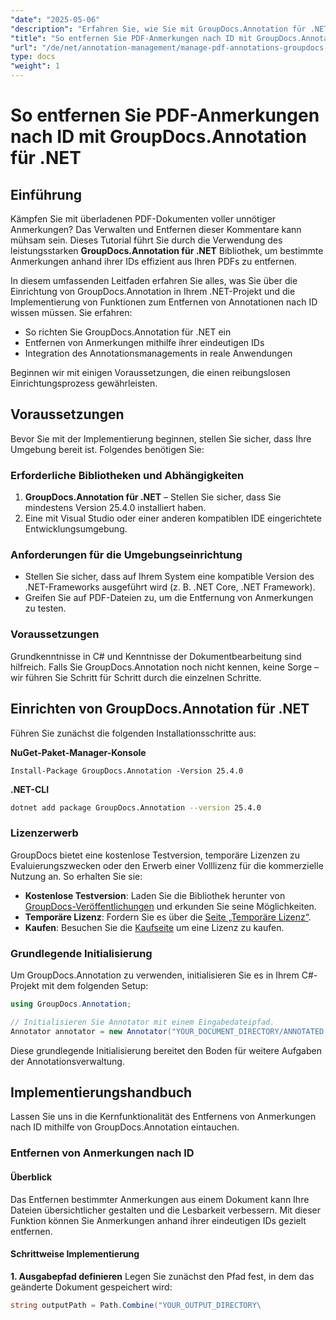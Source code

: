 ```yaml
---
"date": "2025-05-06"
"description": "Erfahren Sie, wie Sie mit GroupDocs.Annotation für .NET effizient Anmerkungen aus PDFs und anderen Dokumenten entfernen. Entdecken Sie Schritt-für-Schritt-Anleitungen, Best Practices und praktische Anwendungen."
"title": "So entfernen Sie PDF-Anmerkungen nach ID mit GroupDocs.Annotation für .NET"
"url": "/de/net/annotation-management/manage-pdf-annotations-groupdocs-dotnet-remove-id/"
type: docs
"weight": 1
---
```


# So entfernen Sie PDF-Anmerkungen nach ID mit GroupDocs.Annotation für .NET

## Einführung

Kämpfen Sie mit überladenen PDF-Dokumenten voller unnötiger Anmerkungen? Das Verwalten und Entfernen dieser Kommentare kann mühsam sein. Dieses Tutorial führt Sie durch die Verwendung des leistungsstarken **GroupDocs.Annotation für .NET** Bibliothek, um bestimmte Anmerkungen anhand ihrer IDs effizient aus Ihren PDFs zu entfernen.

In diesem umfassenden Leitfaden erfahren Sie alles, was Sie über die Einrichtung von GroupDocs.Annotation in Ihrem .NET-Projekt und die Implementierung von Funktionen zum Entfernen von Annotationen nach ID wissen müssen. Sie erfahren:
- So richten Sie GroupDocs.Annotation für .NET ein
- Entfernen von Anmerkungen mithilfe ihrer eindeutigen IDs
- Integration des Annotationsmanagements in reale Anwendungen

Beginnen wir mit einigen Voraussetzungen, die einen reibungslosen Einrichtungsprozess gewährleisten.

## Voraussetzungen

Bevor Sie mit der Implementierung beginnen, stellen Sie sicher, dass Ihre Umgebung bereit ist. Folgendes benötigen Sie:

### Erforderliche Bibliotheken und Abhängigkeiten
1. **GroupDocs.Annotation für .NET** – Stellen Sie sicher, dass Sie mindestens Version 25.4.0 installiert haben.
2. Eine mit Visual Studio oder einer anderen kompatiblen IDE eingerichtete Entwicklungsumgebung.

### Anforderungen für die Umgebungseinrichtung
- Stellen Sie sicher, dass auf Ihrem System eine kompatible Version des .NET-Frameworks ausgeführt wird (z. B. .NET Core, .NET Framework).
- Greifen Sie auf PDF-Dateien zu, um die Entfernung von Anmerkungen zu testen.

### Voraussetzungen
Grundkenntnisse in C# und Kenntnisse der Dokumentbearbeitung sind hilfreich. Falls Sie GroupDocs.Annotation noch nicht kennen, keine Sorge – wir führen Sie Schritt für Schritt durch die einzelnen Schritte.

## Einrichten von GroupDocs.Annotation für .NET

Führen Sie zunächst die folgenden Installationsschritte aus:

**NuGet-Paket-Manager-Konsole**

```shell
Install-Package GroupDocs.Annotation -Version 25.4.0
```

**\.NET-CLI**

```bash
dotnet add package GroupDocs.Annotation --version 25.4.0
```

### Lizenzerwerb
GroupDocs bietet eine kostenlose Testversion, temporäre Lizenzen zu Evaluierungszwecken oder den Erwerb einer Volllizenz für die kommerzielle Nutzung an. So erhalten Sie sie:
- **Kostenlose Testversion**: Laden Sie die Bibliothek herunter von [GroupDocs-Veröffentlichungen](https://releases.groupdocs.com/annotation/net/) und erkunden Sie seine Möglichkeiten.
- **Temporäre Lizenz**: Fordern Sie es über die [Seite „Temporäre Lizenz“](https://purchase.groupdocs.com/temporary-license/).
- **Kaufen**: Besuchen Sie die [Kaufseite](https://purchase.groupdocs.com/buy) um eine Lizenz zu kaufen.

### Grundlegende Initialisierung
Um GroupDocs.Annotation zu verwenden, initialisieren Sie es in Ihrem C#-Projekt mit dem folgenden Setup:

```csharp
using GroupDocs.Annotation;

// Initialisieren Sie Annotator mit einem Eingabedateipfad.
Annotator annotator = new Annotator("YOUR_DOCUMENT_DIRECTORY/ANNOTATED.pdf");
```

Diese grundlegende Initialisierung bereitet den Boden für weitere Aufgaben der Annotationsverwaltung.

## Implementierungshandbuch

Lassen Sie uns in die Kernfunktionalität des Entfernens von Anmerkungen nach ID mithilfe von GroupDocs.Annotation eintauchen.

### Entfernen von Anmerkungen nach ID
#### Überblick
Das Entfernen bestimmter Anmerkungen aus einem Dokument kann Ihre Dateien übersichtlicher gestalten und die Lesbarkeit verbessern. Mit dieser Funktion können Sie Anmerkungen anhand ihrer eindeutigen IDs gezielt entfernen.

#### Schrittweise Implementierung
**1. Ausgabepfad definieren**
Legen Sie zunächst den Pfad fest, in dem das geänderte Dokument gespeichert wird:

```csharp
string outputPath = Path.Combine("YOUR_OUTPUT_DIRECTORY\